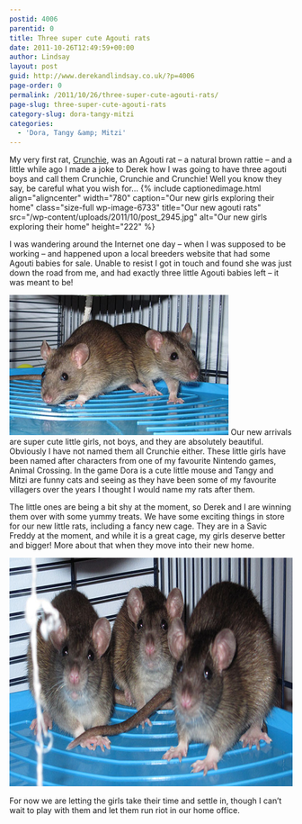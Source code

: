 ```yaml
---
postid: 4006
parentid: 0
title: Three super cute Agouti rats
date: 2011-10-26T12:49:59+00:00
author: Lindsay
layout: post
guid: http://www.derekandlindsay.co.uk/?p=4006
page-order: 0
permalink: /2011/10/26/three-super-cute-agouti-rats/
page-slug: three-super-cute-agouti-rats
category-slug: dora-tangy-mitzi
categories:
  - 'Dora, Tangy &amp; Mitzi'
---
```

My very first rat, [Crunchie](/pets/rats/crunchie/), was an Agouti rat – a natural brown rattie – and a little while ago I made a joke to Derek how I was going to have three agouti boys and call them Crunchie, Crunchie and Crunchie! Well you know they say, be careful what you wish for… {% include captionedimage.html align="aligncenter" width="780" caption="Our new girls exploring their home" class="size-full wp-image-6733" title="Our new agouti rats" src="/wp-content/uploads/2011/10/post_2945.jpg" alt="Our new girls exploring their home" height="222" %} 

I was wandering around the Internet one day – when I was supposed to be working – and happened upon a local breeders website that had some Agouti babies for sale. Unable to resist I got in touch and found she was just down the road from me, and had exactly three little Agouti babies left – it was meant to be!

<img class="alignright size-full wp-image-6734" title="Two of our baby agouti rats sitting on a shelf in their new home" src="/wp-content/uploads/2011/10/post_2987.jpg" alt="Two of our baby agouti rats sitting on a shelf in their new home" width="390" height="249" /> Our new arrivals are super cute little girls, not boys, and they are absolutely beautiful. Obviously I have not named them all Crunchie either. These little girls have been named after characters from one of my favourite Nintendo games, Animal Crossing. In the game Dora is a cute little mouse and Tangy and Mitzi are funny cats and seeing as they have been some of my favourite villagers over the years I thought I would name my rats after them.

The little ones are being a bit shy at the moment, so Derek and I are winning them over with some yummy treats. We have some exciting things in store for our new little rats, including a fancy new cage. They are in a Savic Freddy at the moment, and while it is a great cage, my girls deserve better and bigger! More about that when they move into their new home.

<img class="aligncenter size-full wp-image-6736" title="Three baby agouti rats huddled up together" src="/wp-content/uploads/2011/10/post_2947.jpg" alt="Three baby agouti rats huddled up together" width="780" height="406" /> 

For now we are letting the girls take their time and settle in, though I can’t wait to play with them and let them run riot in our home office.